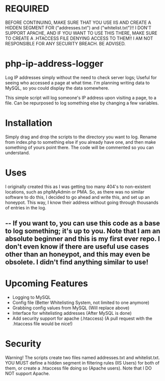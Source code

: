# REQUIRED
BEFORE CONTINUING, MAKE SURE THAT YOU USE IIS AND CREATE A HIDDEN SEGMENT FOR ("addresses.txt") and ("whitelist.txt")!! I DON'T SUPPORT APACHE, AND IF YOU WANT TO USE THIS THERE, MAKE SURE TO CREATE A .HTACCESS FILE DENYING ACCESS TO THEM!! I AM NOT RESPONSIBLE FOR ANY SECURITY BREACH. BE ADVISED.


# php-ip-address-logger
Log IP addresses simply without the need to check server logs; Useful for seeing who accessed a page at what time. I'm planning writing data to MySQL, so you could display the data somewhere.

This simple script will log someone's IP address upon visiting a page, to a file. Can be repurposed to log something else by changing a few variables.

# Installation

Simply drag and drop the scripts to the directory you want to log. Rename from index.php to something else if you already have one, and then make something of yours point there.
The code will be commented so you can understand.

# Uses 
I originally created this as I was getting too many 404's to non-existent locations, such as phpMyAdmin or PMA. So, as there was no similar software to do this,
I decided to go ahead and write this, and set up an honeypot. This way, I know their address without going through thousands of entries in the log.

-- 
If you want to, you can use this code as a base to log something; it's up to you.
Note that I am an absolute beginner and this is my first ever repo. I don't even know if there are useful use cases other than an honeypot, and this may even be obsolete. I didn't find anything similar to use!
--

# Upcoming Features
- Logging to MySQL
- Config file (Better Whitelisting System, not limited to one anymore)
- Grabbing config values from MySQL (Will replace above)
- Interface for whitelisting addresses (After MySQL is done)
- Add security support for apache (.htaccess) (A pull request with the .htaccess file would be nice!)

# Security
Warning! The scripts create two files named addresses.txt and whitelist.txt. YOU MUST define a hidden segment in filtering rules (IIS Users) for both of them, or create a .htaccess file doing so (Apache users). Note that I DO NOT support Apache.
